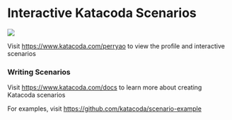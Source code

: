# Interactive Katacoda Scenarios

[![](http://shields.katacoda.com/katacoda/perryao/count.svg)](https://www.katacoda.com/perryao "Get your profile on Katacoda.com")

Visit https://www.katacoda.com/perryao to view the profile and interactive scenarios

### Writing Scenarios
Visit https://www.katacoda.com/docs to learn more about creating Katacoda scenarios

For examples, visit https://github.com/katacoda/scenario-example
